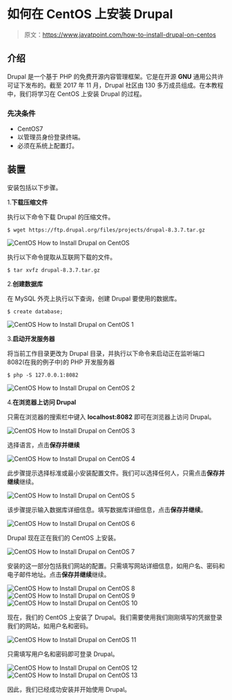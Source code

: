 # 如何在 CentOS 上安装 Drupal

> 原文：<https://www.javatpoint.com/how-to-install-drupal-on-centos>

## 介绍

Drupal 是一个基于 PHP 的免费开源内容管理框架。它是在开源 **GNU** 通用公共许可证下发布的。截至 2017 年 11 月，Drupal 社区由 130 多万成员组成。在本教程中，我们将学习在 CentOS 上安装 Drupal 的过程。

### 先决条件

*   CentOS7
*   以管理员身份登录终端。
*   必须在系统上配置灯。

## 装置

安装包括以下步骤。

1.**下载压缩文件**

执行以下命令下载 Drupal 的压缩文件。

```
$ wget https://ftp.drupal.org/files/projects/drupal-8.3.7.tar.gz

```

![CentOS How to Install Drupal on CentOS](img/7dc026c193b3147a5ca8cfde5bce67c7.png)

执行以下命令提取从互联网下载的文件。

```
$ tar xvfz drupal-8.3.7.tar.gz 

```

2.**创建数据库**

在 MySQL 外壳上执行以下查询，创建 Drupal 要使用的数据库。

```
$ create database; 

```

![CentOS How to Install Drupal on CentOS 1](img/9dad85364a19a64148d7631a863d0e3b.png)

3.**启动开发服务器**

将当前工作目录更改为 Drupal 目录，并执行以下命令来启动正在监听端口 8082(在我的例子中)的 PHP 开发服务器

```
$ php -S 127.0.0.1:8082 

```

![CentOS How to Install Drupal on CentOS 2](img/98be241fc773a3a84a19cfd54a084fb5.png)

4.**在浏览器上访问 Drupal**

只需在浏览器的搜索栏中键入 **localhost:8082** 即可在浏览器上访问 Drupal。

![CentOS How to Install Drupal on CentOS 3](img/02822e65721e953485824fde15144b13.png)

选择语言，点击**保存并继续**

![CentOS How to Install Drupal on CentOS 4](img/1cd99034ce5991a4e2b4456df9538357.png)

此步骤提示选择标准或最小安装配置文件。我们可以选择任何人，只需点击**保存并继续**继续。

![CentOS How to Install Drupal on CentOS 5](img/78bd7c92eea24c25bedcd7c6b3800c5a.png)

该步骤提示输入数据库详细信息。填写数据库详细信息，点击**保存并继续**。

![CentOS How to Install Drupal on CentOS 6](img/1f9482bd4a984198a3554c2c89efd957.png)

Drupal 现在正在我们的 CentOS 上安装。

![CentOS How to Install Drupal on CentOS 7](img/276c82f501a40c320d5ee66ba932a0a0.png)

安装的这一部分包括我们网站的配置。只需填写网站详细信息，如用户名、密码和电子邮件地址。点击**保存并继续**继续。

![CentOS How to Install Drupal on CentOS 8](img/46c65a978d7e6500d6085fa5a05c95c7.png) ![CentOS How to Install Drupal on CentOS 9](img/a7ad48fb7f3b957caaec1054d4573cd2.png) ![CentOS How to Install Drupal on CentOS 10](img/a3be1ddb019b6dd3365b425f481d7c60.png)

现在，我们的 CentOS 上安装了 Drupal。我们需要使用我们刚刚填写的凭据登录我们的网站，如用户名和密码。

![CentOS How to Install Drupal on CentOS 11](img/8b61a83557b71b8fc459aed4b04919dc.png)

只需填写用户名和密码即可登录 Drupal。

![CentOS How to Install Drupal on CentOS 12](img/bf14383c4107a9ddcacda3fadc5ad74c.png) ![CentOS How to Install Drupal on CentOS 13](img/5ee73a68c8bd0771de13bc0762f27c6d.png)

因此，我们已经成功安装并开始使用 Drupal。